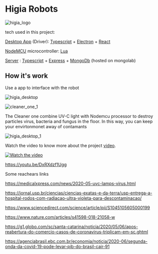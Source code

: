 # Higia Robots

![higia_logo](https://i.ibb.co/C9gNHxz/higia-logo.png)

tech used in this project:

[Desktop App](https://github.com/lleonesouza/higia-robots/tree/master/desktop_app) (Driver):
[Typescript](https://www.typescriptlang.org/) + [Electron](https://www.electronjs.org/) + [React](https://reactjs.org/)

[NodeMCU](https://github.com/lleonesouza/higia-robots/tree/master/nodemcu) microcontroller:
[Lua](https://www.lua.org/)

[Server](https://github.com/lleonesouza/higia-robots/tree/master/server) :
[Typescript](https://www.typescriptlang.org/) + [Express](https://expressjs.com/) + [MongoDb](https://www.mongodb.com/) (hosted on mongolab)

## How it's work

Use a app to interface with the robot

![higia_desktop](https://i.ibb.co/j3TZHwp/desktop-app.png)

![cleaner_one_1](https://i.ibb.co/PZZx1Ct/Robotn3.png)

The Cleaner one combine UV-C light with Nodemcu processor to destroy particles virus, bacteria and fungus in the floor. In this way, you can keep your envirtonmonet away of contamants

![higia_desktop_1](https://i.ibb.co/SsP2QVs/Screenshot-222.png)

Watch the video to know more about the project [video](https://youtu.be/DxRXdzf1Ugg).

[![Watch the video](https://i.ibb.co/jJg6NP2/iot-video.png)](https://youtu.be/DxRXdzf1Ugg)

https://youtu.be/DxRXdzf1Ugg

Some reachears links

https://medicalxpress.com/news/2020-05-uvc-lamps-virus.html

https://jornal.usp.br/ciencias/ciencias-exatas-e-da-terra/usp-entrega-a-hospital-rodos-com-radiacao-ultra-violeta-para-descontaminacao/

https://www.sciencedirect.com/science/article/pii/S1045105605000199

https://www.nature.com/articles/s41598-018-21058-w

https://g1.globo.com/sc/santa-catarina/noticia/2020/05/06/apos-reabertura-do-comercio-casos-de-coronavirus-triplicam-em-sc.ghtml

https://agenciabrasil.ebc.com.br/economia/noticia/2020-06/segunda-onda-da-covid-19-pode-levar-pib-do-brasil-cair-91

